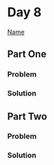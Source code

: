 # Day 8

[Name](https://adventofcode.com/2024/day/8)

## Part One

### Problem

### Solution

## Part Two

### Problem

### Solution
